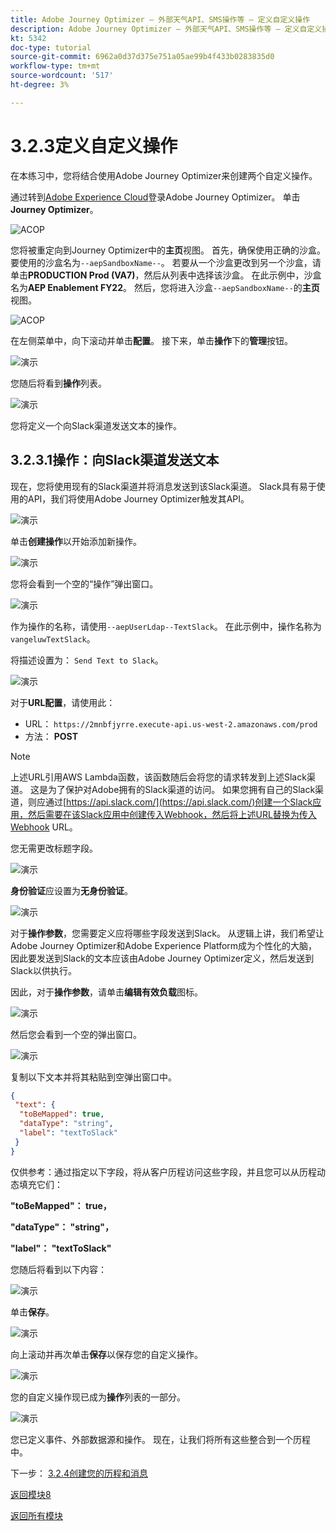```yaml
---
title: Adobe Journey Optimizer — 外部天气API、SMS操作等 — 定义自定义操作
description: Adobe Journey Optimizer — 外部天气API、SMS操作等 — 定义自定义操作
kt: 5342
doc-type: tutorial
source-git-commit: 6962a0d37d375e751a05ae99b4f433b0283835d0
workflow-type: tm+mt
source-wordcount: '517'
ht-degree: 3%

---
```


# 3.2.3定义自定义操作

在本练习中，您将结合使用Adobe Journey Optimizer来创建两个自定义操作。

通过转到[Adobe Experience Cloud](https://experience.adobe.com)登录Adobe Journey Optimizer。 单击&#x200B;**Journey Optimizer**。

![ACOP](./../../../modules/ajo-b2c/module3.2/images/acophome.png)

您将被重定向到Journey Optimizer中的&#x200B;**主页**&#x200B;视图。 首先，确保使用正确的沙盒。 要使用的沙盒名为`--aepSandboxName--`。 若要从一个沙盒更改到另一个沙盒，请单击&#x200B;**PRODUCTION Prod (VA7)**，然后从列表中选择该沙盒。 在此示例中，沙盒名为&#x200B;**AEP Enablement FY22**。 然后，您将进入沙盒`--aepSandboxName--`的&#x200B;**主页**&#x200B;视图。

![ACOP](./../../../modules/ajo-b2c/module3.2/images/acoptriglp.png)

在左侧菜单中，向下滚动并单击&#x200B;**配置**。 接下来，单击&#x200B;**操作**&#x200B;下的&#x200B;**管理**&#x200B;按钮。

![演示](./images/menuactions.png)

您随后将看到&#x200B;**操作**&#x200B;列表。

![演示](./images/acthome.png)

您将定义一个向Slack渠道发送文本的操作。

## 3.2.3.1操作：向Slack渠道发送文本

现在，您将使用现有的Slack渠道并将消息发送到该Slack渠道。 Slack具有易于使用的API，我们将使用Adobe Journey Optimizer触发其API。

![演示](./images/slack.png)

单击&#x200B;**创建操作**&#x200B;以开始添加新操作。

![演示](./images/adda.png)

您将会看到一个空的“操作”弹出窗口。

![演示](./images/emptyact.png)

作为操作的名称，请使用`--aepUserLdap--TextSlack`。 在此示例中，操作名称为`vangeluwTextSlack`。

将描述设置为： `Send Text to Slack`。

![演示](./images/slackname.png)

对于&#x200B;**URL配置**，请使用此：

- URL： `https://2mnbfjyrre.execute-api.us-west-2.amazonaws.com/prod`
- 方法： **POST**

>[!NOTE]
>
>上述URL引用AWS Lambda函数，该函数随后会将您的请求转发到上述Slack渠道。 这是为了保护对Adobe拥有的Slack渠道的访问。 如果您拥有自己的Slack渠道，则应通过[https://api.slack.com/](https://api.slack.com/)创建一个Slack应用，然后需要在该Slack应用中创建传入Webhook，然后将上述URL替换为传入Webhook URL。

您无需更改标题字段。

![演示](./images/slackurl.png)

**身份验证**&#x200B;应设置为&#x200B;**无身份验证**。

![演示](./images/slackauth.png)

对于&#x200B;**操作参数**，您需要定义应将哪些字段发送到Slack。 从逻辑上讲，我们希望让Adobe Journey Optimizer和Adobe Experience Platform成为个性化的大脑，因此要发送到Slack的文本应该由Adobe Journey Optimizer定义，然后发送到Slack以供执行。

因此，对于&#x200B;**操作参数**，请单击&#x200B;**编辑有效负载**&#x200B;图标。

![演示](./images/slackmsgp.png)

然后您会看到一个空的弹出窗口。

![演示](./images/slackmsgpopup.png)

复制以下文本并将其粘贴到空弹出窗口中。

```json
{
 "text": {
  "toBeMapped": true,
  "dataType": "string",
  "label": "textToSlack"
 }
}
```

仅供参考：通过指定以下字段，将从客户历程访问这些字段，并且您可以从历程动态填充它们：

**&quot;toBeMapped&quot;： true，**

**&quot;dataType&quot;： &quot;string&quot;，**

**&quot;label&quot;： &quot;textToSlack&quot;**

您随后将看到以下内容：

![演示](./images/slackmsgpopup1.png)

单击&#x200B;**保存**。

![演示](./images/twiliomsgpopup2.png)

向上滚动并再次单击&#x200B;**保存**&#x200B;以保存您的自定义操作。

![演示](./images/slackmsgpopup3.png)

您的自定义操作现已成为&#x200B;**操作**&#x200B;列表的一部分。

![演示](./images/slackdone.png)

您已定义事件、外部数据源和操作。 现在，让我们将所有这些整合到一个历程中。

下一步： [3.2.4创建您的历程和消息](./ex4.md)

[返回模块8](journey-orchestration-external-weather-api-sms.md)

[返回所有模块](../../../overview.md)
